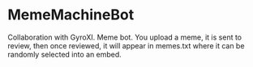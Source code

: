 # MemeMachineBot

Collaboration with GyroXI. Meme bot. You upload a meme, it is sent to review, then once reviewed, it will appear in memes.txt where it can be randomly selected into an embed.
